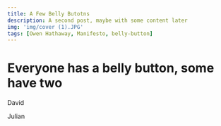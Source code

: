 ```yaml
---
title: A Few Belly Butotns
description: A second post, maybe with some content later
img: 'img/cover (1).JPG'
tags: [Owen Hathaway, Manifesto, belly-button]
---
```

# Everyone has a belly button, some have two

David

Julian

